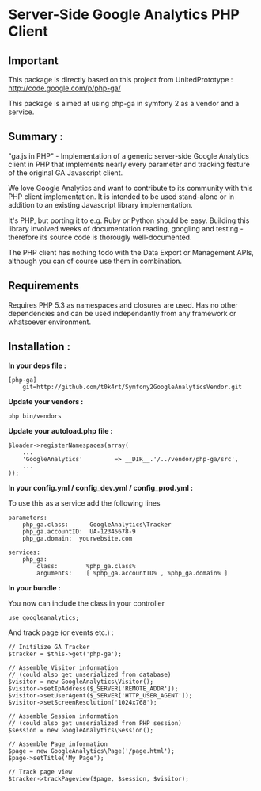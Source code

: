 # Server-Side Google Analytics PHP Client

## Important  
This package is directly based on this project from UnitedPrototype : http://code.google.com/p/php-ga/ 

This package is aimed at using php-ga in symfony 2 as a vendor and a service.


## Summary :
"ga.js in PHP" - Implementation of a generic server-side Google Analytics client in PHP that implements nearly every parameter and tracking feature of the original GA Javascript client.

We love Google Analytics and want to contribute to its community with this PHP client implementation. It is intended to be used stand-alone or in addition to an existing Javascript library implementation.

It's PHP, but porting it to e.g. Ruby or Python should be easy. Building this library involved weeks of documentation reading, googling and testing - therefore its source code is thorougly well-documented.

The PHP client has nothing todo with the Data Export or Management APIs, although you can of course use them in combination.

## Requirements

Requires PHP 5.3 as namespaces and closures are used. Has no other dependencies and can be used independantly from any framework or whatsoever environment.

## Installation :

**In your deps file :**

    [php-ga]
        git=http://github.com/t0k4rt/Symfony2GoogleAnalyticsVendor.git

**Update your vendors :**

    php bin/vendors
    
**Update your autoload.php file :**

 
    $loader->registerNamespaces(array(
        ...
        'GoogleAnalytics'         => __DIR__.'/../vendor/php-ga/src',
        ...
    ));
    
**In your config.yml / config_dev.yml / config_prod.yml :**

To use this as a service add the following lines

    parameters:
        php_ga.class:      GoogleAnalytics\Tracker
        php_ga.accountID:  UA-12345678-9
        php_ga.domain:  yourwebsite.com

    services:
        php_ga:
            class:        %php_ga.class%
            arguments:    [ %php_ga.accountID% , %php_ga.domain% ]
        
        
**In your bundle :**

You now can include the class in your controller

 
    use googleanalytics;

And track page (or events etc.) :

    // Initilize GA Tracker
    $tracker = $this->get('php-ga');
    
    // Assemble Visitor information
    // (could also get unserialized from database)
    $visitor = new GoogleAnalytics\Visitor();
    $visitor->setIpAddress($_SERVER['REMOTE_ADDR']);
    $visitor->setUserAgent($_SERVER['HTTP_USER_AGENT']);
    $visitor->setScreenResolution('1024x768');
    
    // Assemble Session information
    // (could also get unserialized from PHP session)
    $session = new GoogleAnalytics\Session();
    
    // Assemble Page information
    $page = new GoogleAnalytics\Page('/page.html');
    $page->setTitle('My Page');
    
    // Track page view
    $tracker->trackPageview($page, $session, $visitor);
    



        
        

